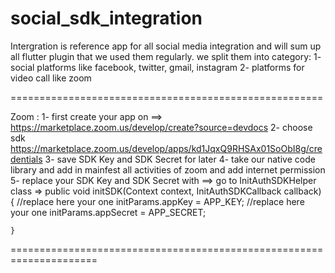 # social_sdk_integration
Intergration is reference app for all social media integration and will sum up all flutter plugin that we used them regularly.
we split them into category:
1- social platforms like facebook, twitter, gmail, instagram
2- platforms for video call like zoom

======================================================

Zoom :
1- first create your app on ==> https://marketplace.zoom.us/develop/create?source=devdocs
2- choose sdk https://marketplace.zoom.us/develop/apps/kd1JqxQ9RHSAx01SoObI8g/credentials
3- save SDK Key and SDK Secret for later
4- take our native code library and add in mainfest all activities of zoom and add internet permission
5- replace your SDK Key and SDK Secret with ==> go to  InitAuthSDKHelper class => 
    public void initSDK(Context context, InitAuthSDKCallback callback) {
            //replace here your one 
            initParams.appKey = APP_KEY;
            //replace here your one 
            initParams.appSecret =  APP_SECRET;
     
    }
=====================================================================


